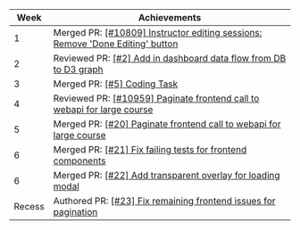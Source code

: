 Week | Achievements
---- | ------------
1 | Merged PR: [[#10809] Instructor editing sessions: Remove 'Done Editing' button](https://github.com/TEAMMATES/teammates/pull/10911)
2 | Reviewed PR: [[#2] Add in dashboard data flow from DB to D3 graph](https://github.com/TEAMMATES/teammates/pull/10911)
3 | Merged PR: [[#5] Coding Task](https://github.com/Derek-Hardy/teammates/pull/5)
4 | Reviewed PR: [[#10959] Paginate frontend call to webapi for large course](https://github.com/TEAMMATES/teammates/pull/10960)
5 | Merged PR: [[#20] Paginate frontend call to webapi for large course](https://github.com/moziliar/teammates/pull/20)
6 | Merged PR: [[#21] Fix failing tests for frontend components](https://github.com/moziliar/teammates/pull/21)
6 | Merged PR: [[#22] Add transparent overlay for loading modal](https://github.com/moziliar/teammates/pull/22)
Recess | Authored PR: [[#23] Fix remaining frontend issues for pagination ](https://github.com/moziliar/teammates/pull/23)